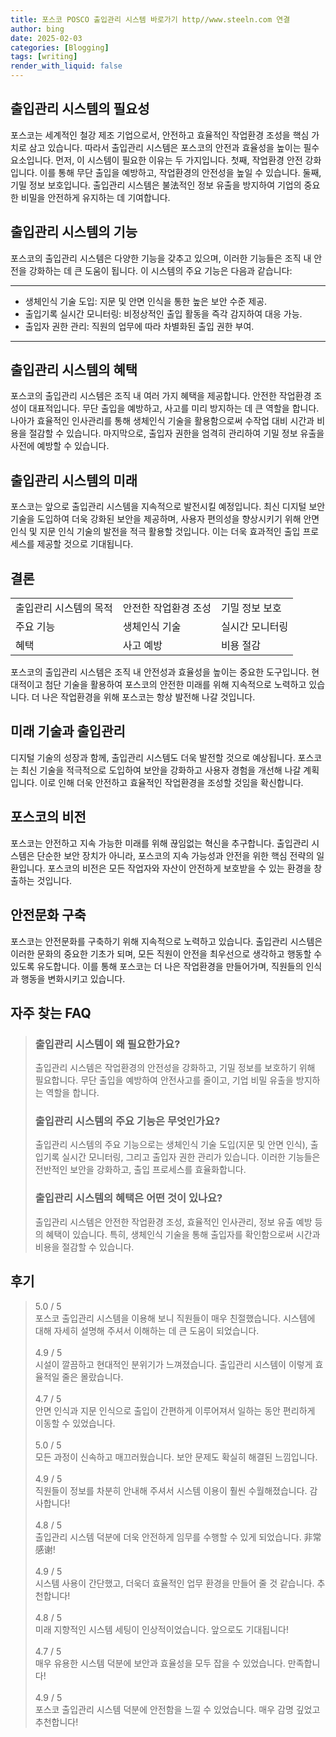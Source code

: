 ```yaml
---
title: 포스코 POSCO 출입관리 시스템 바로가기 http//www.steeln.com 연결
author: bing
date: 2025-02-03
categories: [Blogging]
tags: [writing]
render_with_liquid: false
---
```



<h2 id='출입관리 시스템의 필요성'>출입관리 시스템의 필요성</h2>

<p>포스코는 세계적인 철강 제조 기업으로서, 안전하고 효율적인 작업환경 조성을 핵심 가치로 삼고 있습니다. 따라서 출입관리 시스템은 포스코의 안전과 효율성을 높이는 필수 요소입니다. 먼저, 이 시스템이 필요한 이유는 두 가지입니다. 첫째, 작업환경 안전 강화입니다. 이를 통해 무단 출입을 예방하고, 작업환경의 안전성을 높일 수 있습니다. 둘째, 기밀 정보 보호입니다. 출입관리 시스템은 불法적인 정보 유출을 방지하여 기업의 중요한 비밀을 안전하게 유지하는 데 기여합니다.</p>

<h2 id='출입관리 시스템의 기능'>출입관리 시스템의 기능</h2>

<p>포스코의 출입관리 시스템은 다양한 기능을 갖추고 있으며, 이러한 기능들은 조직 내 안전을 강화하는 데 큰 도움이 됩니다. 이 시스템의 주요 기능은 다음과 같습니다:</p>

<hr />

<ul>
    <li>생체인식 기술 도입: 지문 및 안면 인식을 통한 높은 보안 수준 제공.</li>
    <li>출입기록 실시간 모니터링: 비정상적인 출입 활동을 즉각 감지하여 대응 가능.</li>
    <li>출입자 권한 관리: 직원의 업무에 따라 차별화된 출입 권한 부여.</li>
</ul>

<hr />

<h2 id='출입관리 시스템의 혜택'>출입관리 시스템의 혜택</h2>

<p>포스코의 출입관리 시스템은 조직 내 여러 가지 혜택을 제공합니다. 안전한 작업환경 조성이 대표적입니다. 무단 출입을 예방하고, 사고를 미리 방지하는 데 큰 역할을 합니다. 나아가 효율적인 인사관리를 통해 생체인식 기술을 활용함으로써 수작업 대비 시간과 비용을 절감할 수 있습니다. 마지막으로, 출입자 권한을 엄격히 관리하여 기밀 정보 유출을 사전에 예방할 수 있습니다.</p>

<h2 id='출입관리 시스템의 미래'>출입관리 시스템의 미래</h2>

<p>포스코는 앞으로 출입관리 시스템을 지속적으로 발전시킬 예정입니다. 최신 디지털 보안 기술을 도입하여 더욱 강화된 보안을 제공하며, 사용자 편의성을 향상시키기 위해 안면 인식 및 지문 인식 기술의 발전을 적극 활용할 것입니다. 이는 더욱 효과적인 출입 프로세스를 제공할 것으로 기대됩니다.</p>

<h2 id='결론'>결론</h2>

<table>
    <tr>
        <td>출입관리 시스템의 목적</td>
        <td>안전한 작업환경 조성</td>
        <td>기밀 정보 보호</td>
    </tr>
    <tr>
        <td>주요 기능</td>
        <td>생체인식 기술</td>
        <td>실시간 모니터링</td>
    </tr>
    <tr>
        <td>혜택</td>
        <td>사고 예방</td>
        <td>비용 절감</td>
    </tr>
</table>

<p>포스코의 출입관리 시스템은 조직 내 안전성과 효율성을 높이는 중요한 도구입니다. 현대적이고 첨단 기술을 활용하여 포스코의 안전한 미래를 위해 지속적으로 노력하고 있습니다. 더 나은 작업환경을 위해 포스코는 항상 발전해 나갈 것입니다.</p>

<h2 id='미래 기술과 출입관리'>미래 기술과 출입관리</h2>

<p>디지털 기술의 성장과 함께, 출입관리 시스템도 더욱 발전할 것으로 예상됩니다. 포스코는 최신 기술을 적극적으로 도입하여 보안을 강화하고 사용자 경험을 개선해 나갈 계획입니다. 이로 인해 더욱 안전하고 효율적인 작업환경을 조성할 것임을 확신합니다.</p>

<h2 id='포스코의 비전'>포스코의 비전</h2>

<p>포스코는 안전하고 지속 가능한 미래를 위해 끊임없는 혁신을 추구합니다. 출입관리 시스템은 단순한 보안 장치가 아니라, 포스코의 지속 가능성과 안전을 위한 핵심 전략의 일환입니다. 포스코의 비전은 모든 작업자와 자산이 안전하게 보호받을 수 있는 환경을 창출하는 것입니다.</p>

<h2 id='안전문화 구축'>안전문화 구축</h2>

<p>포스코는 안전문화를 구축하기 위해 지속적으로 노력하고 있습니다. 출입관리 시스템은 이러한 문화의 중요한 기초가 되며, 모든 직원이 안전을 최우선으로 생각하고 행동할 수 있도록 유도합니다. 이를 통해 포스코는 더 나은 작업환경을 만들어가며, 직원들의 인식과 행동을 변화시키고 있습니다.</p>


<h2 id='자주_찾는_FAQ'>자주 찾는 FAQ</h2>
<div itemscope="" itemtype="https://schema.org/FAQPage"> 
<blockquote> 
<div itemscope="" itemprop="mainEntity" itemtype="https://schema.org/Question"> 
<h3 itemprop="name">출입관리 시스템이 왜 필요한가요?</h3> 
<div itemscope="" itemprop="acceptedAnswer" itemtype="https://schema.org/Answer"> 
<span itemprop="text"> 
<p>출입관리 시스템은 작업환경의 안전성을 강화하고, 기밀 정보를 보호하기 위해 필요합니다. 무단 출입을 예방하여 안전사고를 줄이고, 기업 비밀 유출을 방지하는 역할을 합니다.</p> 
</span> 
</div> 
</div> 

<div itemscope="" itemprop="mainEntity" itemtype="https://schema.org/Question"> 
<h3 itemprop="name">출입관리 시스템의 주요 기능은 무엇인가요?</h3> 
<div itemscope="" itemprop="acceptedAnswer" itemtype="https://schema.org/Answer"> 
<span itemprop="text"> 
<p>출입관리 시스템의 주요 기능으로는 생체인식 기술 도입(지문 및 안면 인식), 출입기록 실시간 모니터링, 그리고 출입자 권한 관리가 있습니다. 이러한 기능들은 전반적인 보안을 강화하고, 출입 프로세스를 효율화합니다.</p> 
</span> 
</div> 
</div> 

<div itemscope="" itemprop="mainEntity" itemtype="https://schema.org/Question"> 
<h3 itemprop="name">출입관리 시스템의 혜택은 어떤 것이 있나요?</h3> 
<div itemscope="" itemprop="acceptedAnswer" itemtype="https://schema.org/Answer"> 
<span itemprop="text"> 
<p>출입관리 시스템은 안전한 작업환경 조성, 효율적인 인사관리, 정보 유출 예방 등의 혜택이 있습니다. 특히, 생체인식 기술을 통해 출입자를 확인함으로써 시간과 비용을 절감할 수 있습니다.</p> 
</span> 
</div> 
</div> 
</blockquote> 
</div>
<h2 id='후기'>후기</h2>
<div itemscope itemtype="https://schema.org/Product">
  <blockquote>
  <div itemprop="review" itemscope itemtype="https://schema.org/Review">
      <div itemprop="reviewRating" itemscope itemtype="https://schema.org/Rating"> <span itemprop="ratingValue">5.0</span> / <span itemprop="bestRating">5</span> </div>
      <span itemprop="reviewBody">포스코 출입관리 시스템을 이용해 보니 직원들이 매우 친절했습니다. 시스템에 대해 자세히 설명해 주셔서 이해하는 데 큰 도움이 되었습니다.</span>
  </div>
  <br>
  <div itemprop="review" itemscope itemtype="https://schema.org/Review">
      <div itemprop="reviewRating" itemscope itemtype="https://schema.org/Rating"> <span itemprop="ratingValue">4.9</span> / <span itemprop="bestRating">5</span> </div>
      <span itemprop="reviewBody">시설이 깔끔하고 현대적인 분위기가 느껴졌습니다. 출입관리 시스템이 이렇게 효율적일 줄은 몰랐습니다.</span>
  </div>
  <br>
  <div itemprop="review" itemscope itemtype="https://schema.org/Review">
      <div itemprop="reviewRating" itemscope itemtype="https://schema.org/Rating"> <span itemprop="ratingValue">4.7</span> / <span itemprop="bestRating">5</span> </div>
      <span itemprop="reviewBody">안면 인식과 지문 인식으로 출입이 간편하게 이루어져서 일하는 동안 편리하게 이동할 수 있었습니다.</span>
  </div>
  <br>
  <div itemprop="review" itemscope itemtype="https://schema.org/Review">
      <div itemprop="reviewRating" itemscope itemtype="https://schema.org/Rating"> <span itemprop="ratingValue">5.0</span> / <span itemprop="bestRating">5</span> </div>
      <span itemprop="reviewBody">모든 과정이 신속하고 매끄러웠습니다. 보안 문제도 확실히 해결된 느낌입니다.</span>
  </div>
  <br>
  <div itemprop="review" itemscope itemtype="https://schema.org/Review">
      <div itemprop="reviewRating" itemscope itemtype="https://schema.org/Rating"> <span itemprop="ratingValue">4.9</span> / <span itemprop="bestRating">5</span> </div>
      <span itemprop="reviewBody">직원들이 정보를 차분히 안내해 주셔서 시스템 이용이 훨씬 수월해졌습니다. 감사합니다!</span>
  </div>
  <br>
  <div itemprop="review" itemscope itemtype="https://schema.org/Review">
      <div itemprop="reviewRating" itemscope itemtype="https://schema.org/Rating"> <span itemprop="ratingValue">4.8</span> / <span itemprop="bestRating">5</span> </div>
      <span itemprop="reviewBody">출입관리 시스템 덕분에 더욱 안전하게 임무를 수행할 수 있게 되었습니다. 非常感谢!</span>
  </div>
  <br>
  <div itemprop="review" itemscope itemtype="https://schema.org/Review">
      <div itemprop="reviewRating" itemscope itemtype="https://schema.org/Rating"> <span itemprop="ratingValue">4.9</span> / <span itemprop="bestRating">5</span> </div>
      <span itemprop="reviewBody">시스템 사용이 간단했고, 더욱더 효율적인 업무 환경을 만들어 줄 것 같습니다. 추천합니다!</span>
  </div>
  <br>
  <div itemprop="review" itemscope itemtype="https://schema.org/Review">
      <div itemprop="reviewRating" itemscope itemtype="https://schema.org/Rating"> <span itemprop="ratingValue">4.8</span> / <span itemprop="bestRating">5</span> </div>
      <span itemprop="reviewBody">미래 지향적인 시스템 세팅이 인상적이었습니다. 앞으로도 기대됩니다!</span>
  </div>
  <br>
  <div itemprop="review" itemscope itemtype="https://schema.org/Review">
      <div itemprop="reviewRating" itemscope itemtype="https://schema.org/Rating"> <span itemprop="ratingValue">4.7</span> / <span itemprop="bestRating">5</span> </div>
      <span itemprop="reviewBody">매우 유용한 시스템 덕분에 보안과 효율성을 모두 잡을 수 있었습니다. 만족합니다!</span>
  </div>
  <br>
  <div itemprop="review" itemscope itemtype="https://schema.org/Review">
      <div itemprop="reviewRating" itemscope itemtype="https://schema.org/Rating"> <span itemprop="ratingValue">4.9</span> / <span itemprop="bestRating">5</span> </div>
      <span itemprop="reviewBody">포스코 출입관리 시스템 덕분에 안전함을 느낄 수 있었습니다. 매우 감명 깊었고 추천합니다!</span>
  </div>
  </blockquote>
</div>
